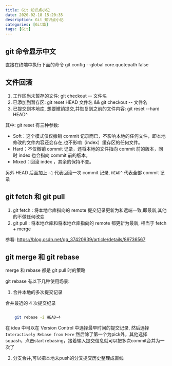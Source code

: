 ```yaml
---
title: Git 知识点小记
date: 2020-02-18 15:20:35
description: Git 知识点小记
categories: [Git篇]
tags: [Git]
---
```


<!-- more -->
## git 命令显示中文

直接在终端中执行下面的命令
git config --global core.quotepath false


## 文件回滚
1. 工作区尚未暂存的文件: git checkout -- 文件名
2. 已添加到暂存区: git reset HEAD 文件名 && git checkout -- 文件名
3. 已提交到本地库, 想要撤销提交,并恢复到之前的文件内容: git reset --hard HEAD^

其中: 
git reset 有三种参数:
- Soft：这个模式仅仅撤销 commit 记录而已，不影响本地的任何文件，即本地修改的文件内容还会存在,也不影响（index）缓存区的任何文件。
- Hard：不仅撤销 commit 记录，还将本地的文件指向 commit 前的版本，同时 index 也会指向 commit 前的版本。
- Mixed：回滚 index ，其余的保持不变。

另外 HEAD 后面加上 `~1` 代表回滚一次 commit 记录, `HEAD^` 代表全部 commit 记录

## git fetch 和 git pull
1. git fetch : 将本地仓库指向的 remote 提交记录更新为和远端一致,即最新,其他的不做任何改变
2. git pull : 将本地仓库和将本地仓库指向的 remote 都更新为最新, 相当于 fetch + merge

参看: https://blog.csdn.net/qq_37420939/article/details/89736567


## git merge 和 git rebase
merge 和 rebase 都是 git pull 时的策略

git rebase 有以下几种使用场景:

1. 合并本地的多次提交记录

合并最近的 4 次提交纪录

```bash

    git rebase -i HEAD~4
```

在 idea 中可以在 Version Control 中选择最早时间的提交记录, 然后选择 `Interactively Rebase from Here`
然后除了第一个为pick外，其他选择squash，点击start rebasing，接着输入提交信息就可以把多次commit合并为一次了

2. 分支合并,可以把本地未push的分叉提交历史整理成直线